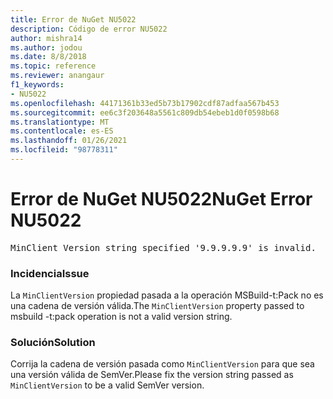 ```yaml
---
title: Error de NuGet NU5022
description: Código de error NU5022
author: mishra14
ms.author: jodou
ms.date: 8/8/2018
ms.topic: reference
ms.reviewer: anangaur
f1_keywords:
- NU5022
ms.openlocfilehash: 44171361b33ed5b73b17902cdf87adfaa567b453
ms.sourcegitcommit: ee6c3f203648a5561c809db54ebeb1d0f0598b68
ms.translationtype: MT
ms.contentlocale: es-ES
ms.lasthandoff: 01/26/2021
ms.locfileid: "98778311"
---
```

# <a name="nuget-error-nu5022"></a><span data-ttu-id="6b52b-103">Error de NuGet NU5022</span><span class="sxs-lookup"><span data-stu-id="6b52b-103">NuGet Error NU5022</span></span>
<pre>MinClient Version string specified '9.9.9.9.9' is invalid.</pre>

### <a name="issue"></a><span data-ttu-id="6b52b-104">Incidencia</span><span class="sxs-lookup"><span data-stu-id="6b52b-104">Issue</span></span>

<span data-ttu-id="6b52b-105">La `MinClientVersion` propiedad pasada a la operación MSBuild-t:Pack no es una cadena de versión válida.</span><span class="sxs-lookup"><span data-stu-id="6b52b-105">The `MinClientVersion` property passed to msbuild -t:pack operation is not a valid version string.</span></span>


### <a name="solution"></a><span data-ttu-id="6b52b-106">Solución</span><span class="sxs-lookup"><span data-stu-id="6b52b-106">Solution</span></span>

<span data-ttu-id="6b52b-107">Corrija la cadena de versión pasada como `MinClientVersion` para que sea una versión válida de SemVer.</span><span class="sxs-lookup"><span data-stu-id="6b52b-107">Please fix the version string passed as `MinClientVersion` to be a valid SemVer version.</span></span>

